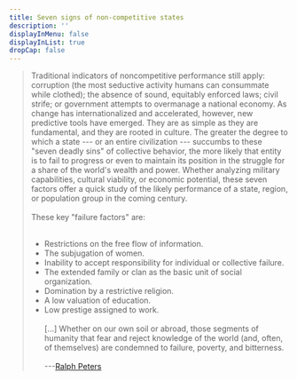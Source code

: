 ```yaml
---
title: Seven signs of non-competitive states
description: ''
displayInMenu: false 
displayInList: true
dropCap: false
---
```


> Traditional indicators of noncompetitive performance still apply: corruption (the most seductive activity humans can consummate while clothed); the absence of sound, equitably enforced laws; civil strife; or government attempts to overmanage a national economy. As change has internationalized and accelerated, however, new predictive tools have emerged. They are as simple as they are fundamental, and they are rooted in culture. The greater the degree to which a state --- or an entire civilization --- succumbs to these "seven deadly sins" of collective behavior, the more likely that entity is to fail to progress or even to maintain its position in the struggle for a share of the world's wealth and power. Whether analyzing military capabilities, cultural viability, or economic potential, these seven factors offer a quick study of the likely performance of a state, region, or population group in the coming century.  
> &nbsp;   
> These key "failure factors" are:  
> &nbsp;   
> - Restrictions on the free flow of information.  
> - The subjugation of women.  
> - Inability to accept responsibility for individual or collective failure.  
> - The extended family or clan as the basic unit of social organization.  
> - Domination by a restrictive religion.  
> - A low valuation of education.  
> - Low prestige assigned to work.    
> &nbsp;   
> [...] Whether on our own soil or abroad, those segments of humanity that fear and reject knowledge of the world (and, often, of themselves) are condemned to failure, poverty, and bitterness.  
> &nbsp;   
> ---[Ralph Peters](http://strategicstudiesinstitute.army.mil/pubs/parameters/Articles/98spring/peters.htm)


